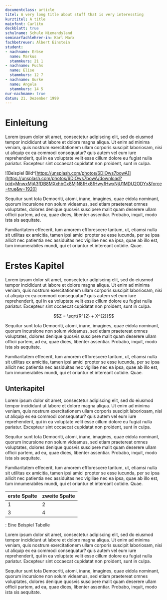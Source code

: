 ```yaml
---
documentclass: article
titel: A very long title about stuff that is very interessting
kurztitel: A title
mainfont: Carlito
deckblatt: true
schulname: Schule Niemandsland
seminarfachlehrer-in: Karl Marx
fachbetreuer: Albert Einstein
student:
- nachname: Erbse
  name: Markus
  stammkurs: 21 1
- nachname: Fuchs
  name: Elise
  stammkurs: 12 7
- nachname: Gurke
  name: Angela
  stammkurs: 14 5
nur-nachname: true
datum: 21. Dezember 1999
---
```


# Einleitung

Lorem ipsum dolor sit amet, consectetur adipiscing elit, sed do eiusmod tempor incididunt ut labore et dolore magna aliqua. Ut enim ad minima veniam, quis nostrum exercitationem ullam corporis suscipit laboriosam, nisi ut aliquip ex ea commodi consequatur? quis autem vel eum iure reprehenderit, qui in ea voluptate velit esse cillum dolore eu fugiat nulla pariatur. Excepteur sint occaecat cupidatat non proident, sunt in culpa.

![Beispiel Bild^[https://unsplash.com/photos/6DIOws7bowA]](https://unsplash.com/photos/6DIOws7bowA/download?ixid=MnwxMjA3fDB8MXxhbGx8MjN8fHx8fHwyfHwxNjU1MDU2ODYx&force=true&w=1920)

Sequitur sunt tota Democriti, atomi, inane, imagines, quae eidola nominant, quorum incursione non solum videamus, sed etiam praetereat omnes voluptates, dolores denique quosvis suscipere malit quam deserere ullam officii partem, ad ea, quae dices, libenter assentiar. Probabo, inquit, modo ista sis aequitate.

Familiaritatem effecerit, tum amorem efflorescere tantum, ut, etiamsi nulla sit utilitas ex amicitia, tamen ipsi amici propter se esse iucunda, per se ipsa allicit nec patientia nec assiduitas nec vigiliae nec ea ipsa, quae ab illo est, tum innumerabiles mundi, qui et oriantur et intereant cotidie. Quae.

# Erstes Kapitel

Lorem ipsum dolor sit amet, consectetur adipiscing elit, sed do eiusmod tempor incididunt ut labore et dolore magna aliqua. Ut enim ad minima veniam, quis nostrum exercitationem ullam corporis suscipit laboriosam, nisi ut aliquip ex ea commodi consequatur? quis autem vel eum iure reprehenderit, qui in ea voluptate velit esse cillum dolore eu fugiat nulla pariatur. Excepteur sint occaecat cupidatat non proident, sunt in culpa.

$$Z = \sqrt{R^{2} + X^{2}}$$

Sequitur sunt tota Democriti, atomi, inane, imagines, quae eidola nominant, quorum incursione non solum videamus, sed etiam praetereat omnes voluptates, dolores denique quosvis suscipere malit quam deserere ullam officii partem, ad ea, quae dices, libenter assentiar. Probabo, inquit, modo ista sis aequitate.

Familiaritatem effecerit, tum amorem efflorescere tantum, ut, etiamsi nulla sit utilitas ex amicitia, tamen ipsi amici propter se esse iucunda, per se ipsa allicit nec patientia nec assiduitas nec vigiliae nec ea ipsa, quae ab illo est, tum innumerabiles mundi, qui et oriantur et intereant cotidie. Quae.

## Unterkapitel

Lorem ipsum dolor sit amet, consectetur adipiscing elit, sed do eiusmod tempor incididunt ut labore et dolore magna aliqua. Ut enim ad minima veniam, quis nostrum exercitationem ullam corporis suscipit laboriosam, nisi ut aliquip ex ea commodi consequatur? quis autem vel eum iure reprehenderit, qui in ea voluptate velit esse cillum dolore eu fugiat nulla pariatur. Excepteur sint occaecat cupidatat non proident, sunt in culpa.

Sequitur sunt tota Democriti, atomi, inane, imagines, quae eidola nominant, quorum incursione non solum videamus, sed etiam praetereat omnes voluptates, dolores denique quosvis suscipere malit quam deserere ullam officii partem, ad ea, quae dices, libenter assentiar. Probabo, inquit, modo ista sis aequitate.

Familiaritatem effecerit, tum amorem efflorescere tantum, ut, etiamsi nulla sit utilitas ex amicitia, tamen ipsi amici propter se esse iucunda, per se ipsa allicit nec patientia nec assiduitas nec vigiliae nec ea ipsa, quae ab illo est, tum innumerabiles mundi, qui et oriantur et intereant cotidie. Quae.

| erste Spalte | zweite Spalte |
|--------------|---------------|
| 1            | 2             |
| 3            | 4             |

: Eine Beispiel Tabelle

Lorem ipsum dolor sit amet, consectetur adipiscing elit, sed do eiusmod tempor incididunt ut labore et dolore magna aliqua. Ut enim ad minima veniam, quis nostrum exercitationem ullam corporis suscipit laboriosam, nisi ut aliquip ex ea commodi consequatur? quis autem vel eum iure reprehenderit, qui in ea voluptate velit esse cillum dolore eu fugiat nulla pariatur. Excepteur sint occaecat cupidatat non proident, sunt in culpa.

Sequitur sunt tota Democriti, atomi, inane, imagines, quae eidola nominant, quorum incursione non solum videamus, sed etiam praetereat omnes voluptates, dolores denique quosvis suscipere malit quam deserere ullam officii partem, ad ea, quae dices, libenter assentiar. Probabo, inquit, modo ista sis aequitate.
